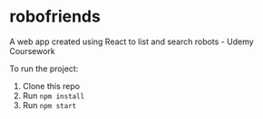 # robofriends
A web app created using React to list and search robots - Udemy Coursework 

To run the project:

1. Clone this repo
2. Run ```npm install```
3. Run ```npm start```
